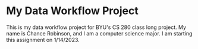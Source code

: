 # My Data Workflow Project
This is my data workflow project for BYU's CS 280 class long project.
My name is Chance Robinson, and I am a computer science major. I am starting this assignment on 1/14/2023.